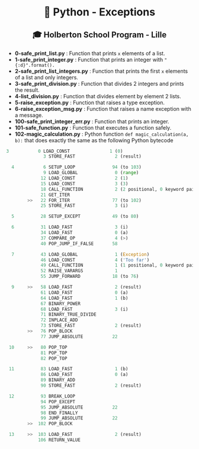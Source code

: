 # <p align="center">🐍 Python - Exceptions</p>
## <p align="center">🎓 Holberton School Program - Lille</p>

- **0-safe_print_list.py** : Function that prints `x` elements of a list.
- **1-safe_print_integer.py** : Function that prints an integer with `"{:d}".format().`
- **2-safe_print_list_integers.py** : Function that prints the first `x` elements of a list and only integers.
- **3-safe_print_division.py** : Function that divides 2 integers and prints the result.
- **4-list_division.py** : Function that divides element by element 2 lists.
- **5-raise_exception.py** : Function that raises a type exception.
- **6-raise_exception_msg.py** : Function that raises a name exception with a message.
- **100-safe_print_integer_err.py** : Function that prints an integer.
- **101-safe_function.py** : Function that executes a function safely.
- **102-magic_calculation.py** : Python function `def magic_calculation(a, b):` that does exactly the same as the following Python bytecode
```python
3           0 LOAD_CONST               1 (0)
              3 STORE_FAST               2 (result)

  4           6 SETUP_LOOP              94 (to 103)
              9 LOAD_GLOBAL              0 (range)
             12 LOAD_CONST               2 (1)
             15 LOAD_CONST               3 (3)
             18 CALL_FUNCTION            2 (2 positional, 0 keyword pair)
             21 GET_ITER
        >>   22 FOR_ITER                77 (to 102)
             25 STORE_FAST               3 (i)

  5          28 SETUP_EXCEPT            49 (to 80)

  6          31 LOAD_FAST                3 (i)
             34 LOAD_FAST                0 (a)
             37 COMPARE_OP               4 (>)
             40 POP_JUMP_IF_FALSE       58

  7          43 LOAD_GLOBAL              1 (Exception)
             46 LOAD_CONST               4 ('Too far')
             49 CALL_FUNCTION            1 (1 positional, 0 keyword pair)
             52 RAISE_VARARGS            1
             55 JUMP_FORWARD            18 (to 76)

  9     >>   58 LOAD_FAST                2 (result)
             61 LOAD_FAST                0 (a)
             64 LOAD_FAST                1 (b)
             67 BINARY_POWER
             68 LOAD_FAST                3 (i)
             71 BINARY_TRUE_DIVIDE
             72 INPLACE_ADD
             73 STORE_FAST               2 (result)
        >>   76 POP_BLOCK
             77 JUMP_ABSOLUTE           22

 10     >>   80 POP_TOP
             81 POP_TOP
             82 POP_TOP

 11          83 LOAD_FAST                1 (b)
             86 LOAD_FAST                0 (a)
             89 BINARY_ADD
             90 STORE_FAST               2 (result)

 12          93 BREAK_LOOP
             94 POP_EXCEPT
             95 JUMP_ABSOLUTE           22
             98 END_FINALLY
             99 JUMP_ABSOLUTE           22
        >>  102 POP_BLOCK

 13     >>  103 LOAD_FAST                2 (result)
            106 RETURN_VALUE
```
